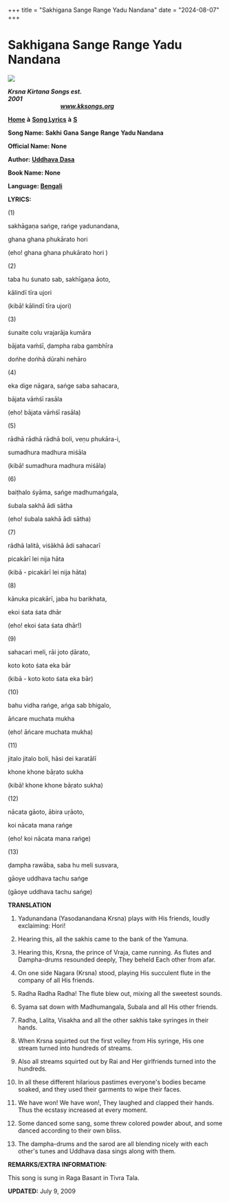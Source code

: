 +++
title = "Sakhigana Sange Range Yadu Nandana"
date = "2024-08-07"
+++

# Sakhigana Sange Range Yadu Nandana
**[![](http://kksongs.org/image_files/image002.jpg)](http://kksongs.org/)**

**_Krsna_** **_Kirtana Songs est. 2001_**                                                                                                                                                      **_www.kksongs.org_**

**[Home](http://kksongs.org/)** **à** **[Song Lyrics](http://kksongs.org/lyrics.html)** **à** **[S](http://kksongs.org/songs/song_s.html)**

**Song Name:** **Sakhi** **Gana** **Sange** **Range** **Yadu Nandana**

**Official Name: None**

**Author:** [**Uddhava** **Dasa**](http://kksongs.org/authors/list/uddhava.html)

**Book Name: None**

**Language: [Bengali](http://kksongs.org/language/list/bengali.html)**

**LYRICS:**

(1)

sakhāgaṇa sańge, rańge yadunandana,

ghana ghana phukārato hori

(eho! ghana ghana phukārato hori )

(2)

taba hu śunato sab, sakhīgaṇa āoto,

kālindī tīra ujori

(kibā! kālindī tīra ujori)

(3)

śunaite colu vrajarāja kumāra

bājata vaḿśī, ḍampha raba gambhīra

dońhe dońhā dūrahi nehāro

(4)

eka dige nāgara, sańge saba sahacara,

bājata vāḿśī rasāla

(eho! bājata vāḿśī rasāla)

(5)

rādhā rādhā rādhā boli, veṇu phukāra-i,

sumadhura madhura miśāla

(kibā! sumadhura madhura miśāla)

(6)

baiṭhalo śyāma, sańge madhumańgala,

śubala sakhā ādi sātha

(eho! śubala sakhā ādi sātha)

(7)

rādhā lalitā, viśākhā ādi sahacarī

picakārī lei nija hāta

(kibā - picakārī lei nija hāta)

(8)

kānuka picakārī, jaba hu barikhata,

ekoi śata śata dhār

(eho! ekoi śata śata dhār!)

(9)

sahacari meli, rāi joto ḍārato,

koto koto śata eka bār

(kibā - koto koto śata eka bār)

(10)

bahu vidha rańge, ańga sab bhigalo,

āńcare muchata mukha

(eho! āńcare muchata mukha)

(11)

jitalo jitalo boli, hāsi dei karatālī

khone khone bāṛato sukha

(kibā! khone khone bāṛato sukha)

(12)

nācata gāoto, ābira uṛāoto,

koi nācata mana rańge

(eho! koi nācata mana rańge)

(13)

ḍampha rawāba, saba hu meli susvara,

gāoye uddhava tachu sańge

(gāoye uddhava tachu sańge)

**TRANSLATION**

1) Yadunandana (Yasodanandana Krsna) plays with His friends, loudly exclaiming: Hori!

2) Hearing this, all the sakhis came to the bank of the Yamuna.

3) Hearing this, Krsna, the prince of Vraja, came running. As flutes and Dampha\-drums resounded deeply, They beheld Each other from afar.

4) On one side Nagara (Krsna) stood, playing His succulent flute in the company of all His friends.

5) Radha Radha Radha! The flute blew out, mixing all the sweetest sounds.

6) Syama sat down with Madhumangala, Subala and all His other friends.

7) Radha, Lalita, Visakha and all the other sakhis take syringes in their hands.

8) When Krsna squirted out the first volley from His syringe, His one stream turned into hundreds of streams.

9) Also all streams squirted out by Rai and Her girlfriends turned into the hundreds.

10) In all these different hilarious pastimes everyone's bodies became soaked, and they used their garments to wipe their faces.

11) We have won! We have won!, They laughed and clapped their hands. Thus the ecstasy increased at every moment.

12) Some danced some sang, some threw colored powder about, and some danced according to their own bliss.

13) The dampha\-drums and the sarod are all blending nicely with each other's tunes and Uddhava dasa sings along with them.

**REMARKS/EXTRA INFORMATION:**

This song is sung in Raga Basant in Tivra Tala.

**UPDATED:** July 9, 2009
